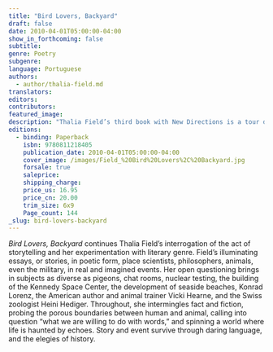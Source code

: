 ```yaml
---
title: "Bird Lovers, Backyard"
draft: false
date: 2010-04-01T05:00:00-04:00
show_in_forthcoming: false
subtitle:
genre: Poetry
subgenre:
language: Portuguese
authors:
  - author/thalia-field.md
translators:
editors:
contributors:
featured_image:
description: "Thalia Field’s third book with New Directions is a tour de force of blending literary genres (poetry, prose, essay, and drama) and examining our control of the natural world. "
editions:
  - binding: Paperback
    isbn: 9780811218405
    publication_date: 2010-04-01T05:00:00-04:00
    cover_image: /images/Field_%20Bird%20Lovers%2C%20Backyard.jpg
    forsale: true
    saleprice:
    shipping_charge:
    price_us: 16.95
    price_cn: 20.00
    trim_size: 6x9
    Page_count: 144
_slug: bird-lovers-backyard
---
```


_Bird Lovers, Backyard_ continues Thalia Field’s interrogation of the act of storytelling and her experimentation with literary genre. Field’s illuminating essays, or stories, in poetic form, place scientists, philosophers, animals, even the military, in real and imagined events. Her open questioning brings in subjects as diverse as pigeons, chat rooms, nuclear testing, the building of the Kennedy Space Center, the development of seaside beaches, Konrad Lorenz, the American author and animal trainer Vicki Hearne, and the Swiss zoologist Heini Hediger. Throughout, she intermingles fact and fiction, probing the porous boundaries between human and animal, calling into question “what we are willing to do with words,” and spinning a world where life is haunted by echoes. Story and event survive through daring language, and the elegies of history.

